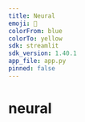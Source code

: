 ```yaml
---
title: Neural
emoji: 🐨
colorFrom: blue
colorTo: yellow
sdk: streamlit
sdk_version: 1.40.1
app_file: app.py
pinned: false
---
```


# neural
